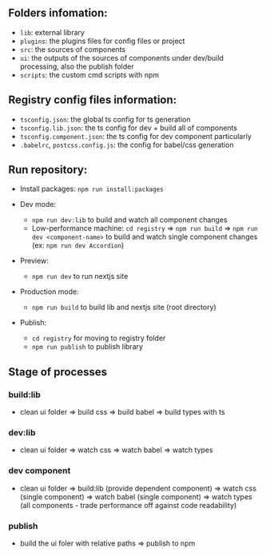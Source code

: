 ## Folders infomation:
- `lib`: external library
- `plugins`: the plugins files for config files or project
- `src`: the sources of components
- `ui`: the outputs of the sources of components under dev/build processing, also the publish folder
- `scripts`: the custom cmd scripts with npm

## Registry config files information:
- `tsconfig.json`: the global ts config for ts generation
- `tsconfig.lib.json`: the ts config for dev + build all of components
- `tsconfig.component.json`: the ts config for dev component particularly
- `.babelrc`, `postcss.config.js`: the config for babel/css generation 



## Run repository:
- Install packages: `npm run install:packages`

- Dev mode: 
  - `npm run dev:lib` to build and watch all component changes
  - Low-performance machine: `cd registry` => `npm run build` => `npm run dev <component-name>`  to build and watch single component changes (ex: `npm run dev Accordion`)

- Preview:
  - `npm run dev` to run nextjs site

- Production mode:
  - `npm run build` to build lib and nextjs site (root directory)

- Publish:
  - `cd registry` for moving to registry folder
  - `npm run publish` to publish library

## Stage of processes

### build:lib

- clean ui folder => build css => build babel => build types with ts

### dev:lib

- clean ui folder => watch css => watch babel => watch types

### dev component

- clean ui folder => build:lib (provide dependent component) => watch css (single component) => watch babel (single component) => watch types (all components - trade performance off against code readability)

### publish 

- build the ui foler with relative paths => publish to npm